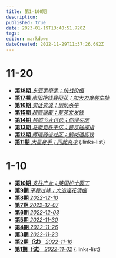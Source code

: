 ```yaml
---
title: 第1-100期
description: 
published: true
date: 2023-01-19T13:40:51.720Z
tags: 
editor: markdown
dateCreated: 2022-11-29T11:37:26.692Z
---
```


# 11-20
- [**第18期** *东亚手牵手；统战价值*](18)
- [**第17期** *南阳挣钱襄阳花；加大力度奖生娃*](17)
- [**第16期** *实话实说；倒奶杀牛*](16)
- [**第15期** *超额储蓄；蔡英文发钱*](15)
- [**第14期** *禁燃令大讨论；你得买房*](14)
- [**第13期** *马斯克跌千亿；普京送戒指*](13)
- [**第12期** *辉瑞药进社区；鹤岗通高铁*](12)
- [**第11期** *大显身手；同此炎凉*](11)
{.links-list}

# 1-10
- [**第10期** *支柱产业；英国护士罢工*](10)
- [**第9期** *平稳过峰；大造连花清瘟*](9)
- [**第8期** *2022-12-10*](8)
- [**第7期** *2022-12-07*](7)
- [**第6期** *2022-12-03*](6)
- [**第5期** *2022-11-30*](5)
- [**第4期** *2022-11-26*](4)
- [**第3期** *2022-11-23*](3)
- [**第2期（试）** *2022-11-10*](2)
- [**第1期（试）** *2022-11-02*](1)
{.links-list}

